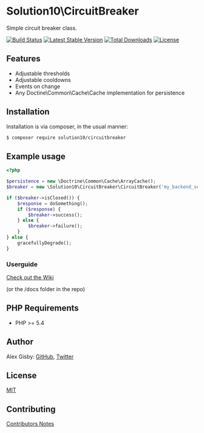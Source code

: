 # Solution10\CircuitBreaker

Simple circuit breaker class.

[![Build Status](https://travis-ci.org/Solution10/circuitbreaker.svg?branch=master)](https://travis-ci.org/Solution10/circuitbreaker)
[![Latest Stable Version](https://poser.pugx.org/solution10/circuitbreaker/v/stable.svg)](https://packagist.org/packages/solution10/circuitbreaker)
[![Total Downloads](https://poser.pugx.org/solution10/circuitbreaker/downloads.svg)](https://packagist.org/packages/solution10/circuitbreaker)
[![License](https://poser.pugx.org/solution10/circuitbreaker/license.svg)](https://packagist.org/packages/solution10/circuitbreaker)

## Features

- Adjustable thresholds
- Adjustable cooldowns
- Events on change
- Any Doctine\Common\Cache\Cache implementation for persistence

## Installation

Installation is via composer, in the usual manner:

```sh
$ composer require solution10/circuitbreaker
```

## Example usage

```php
<?php

$persistence = new \Doctrine\Common\Cache\ArrayCache();
$breaker = new \Solution10\CircuitBreaker\CircuitBreaker('my_backend_service', $persistence);

if ($breaker->isClosed()) {
    $response = doSomething();
    if ($response) {
        $breaker->success();
    } else {
        $breaker->failure();
    }
} else {
    gracefullyDegrade();
}
```

### Userguide

[Check out the Wiki](https://github.com/Solution10/circuitbreaker/wiki)

(or the /docs folder in the repo)


## PHP Requirements

- PHP >= 5.4

## Author

Alex Gisby: [GitHub](http://github.com/alexgisby), [Twitter](http://twitter.com/alexgisby)

## License

[MIT](http://github.com/solution10/circuitbreaker/tree/master/LICENSE.md)

## Contributing

[Contributors Notes](http://github.com/solution10/circuitbreaker/tree/master/CONTRIBUTING.md)
